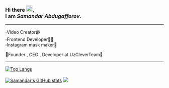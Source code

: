 ### Hi there <img src="https://raw.githubusercontent.com/samandareo/samandareo/master/wave.gif" width="20px">, <br /> I am *Samandar Abdugafforov*.
<hr>
▫️Video Creator📹<br />
▫️Frontend Developer🧑‍💻<br />
▫️Instagram mask maker🎨<br />

🔰Founder , CEO , Developer at UzCleverTeam👥
<br />
<hr>

[![Top Langs](https://github-readme-stats.vercel.app/api/top-langs/?username=samandareo&theme=algolia&layout=compact)](https://github.com/samandareo/samandareo)
<br />
<br />
[![Samandar's GitHub stats](https://github-readme-stats.vercel.app/api?username=samandareo&show_icons=true&theme=algolia)](https://github.com/samandareo/samandareo)
<img src="https://github-readme-streak-stats.herokuapp.com/?user=samandareo&theme=algolia">
